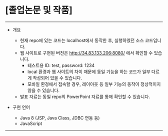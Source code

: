 # [졸업논문 및 작품]
<hr/>

* 개요   
  + 현재 repo에 있는 코드는 localhost에서 동작한 후, 실행하였던 소스 코드입니다.
  + 웹 사이트로 구현된 버전은 http://34.83.133.206:8080/ 에서 확인할 수 있습니다.
    + 테스트용 ID: test, password: 1234
    + local 환경과 웹 사이트의 차이 때문에 동일 기능을 하는 코드가 일부 다르게 작성되어 있을 수 있습니다.
    + 모바일 환경에서 접속할 경우, 레이아웃 등 일부 기능의 동작이 정상적이지 않을 수 있습니다.
  + 발표 자료는 동일 repo의 PowerPoint 자료를 통해 확인할 수 있습니다.

* 구현 언어
  + Java 8 (JSP, Java Class, JDBC 연동 등)
  + JavaScript
<hr/>   
